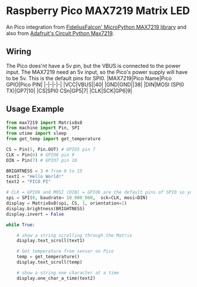# Raspberry Pico MAX7219 Matrix LED
An Pico integration from [FideliusFalcon' MicroPython MAX7219 library](https://github.com/FideliusFalcon/rpi_pico_max7219) and also from [Adafruit's Circuit Python Max7219](https://github.com/adafruit/Adafruit_CircuitPython_MAX7219).


## Wiring
The Pico does'nt have a 5v pin, but the VBUS is connected to the power input. The MAX7219 need an 5v input, so the Pico's power supply will have to be 5v. This is the default pins for SPI0.
|MAX7219|Pico Name|Pico GPIO|Pico PIN|
|-|-|-|-|
|VCC|VBUS||40|
|GND|GND||38|
|DIN|MOSI (SPI0 TX)|GP7|10|
|CS|SPI0 CSn|GP5|7|
|CLK|SCK|GP6|9|

## Usage Example

```python
from max7219 import Matrix8x8
from machine import Pin, SPI
from utime import sleep
from get_temp import get_temperature

CS = Pin(5, Pin.OUT) # GPIO5 pin 7
CLK = Pin(6) # GPIO6 pin 9
DIN = Pin(7) # GPIO7 pin 10

BRIGHTNESS = 3 # from 0 to 15
text1 = "Hello World!"
text2 = "PICO PI"

# CLK = GPIO6 and MOSI (DIN) = GPIO6 are the default pins of SPI0 so you can omit it
spi = SPI(0, baudrate= 10_000_000,  sck=CLK, mosi=DIN)
display = Matrix8x8(spi, CS, 1, orientation=1)
display.brightness(BRIGHTNESS)
display.invert = False

while True:

    # show a string scrolling through the Matrix
    display.text_scroll(text1)

    # Get temperature from sensor on Pico
    temp = get_temperature()
    display.text_scroll(temp)

    # show a string one character at a time
    display.one_char_a_time(text2)
```

